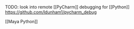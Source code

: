TODO: look into remote [[PyCharm]] debugging for [[Python]]
https://github.com/ldunham1/pycharm_debug

[[Maya Python]]
